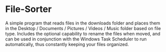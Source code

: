# File-Sorter
A simple program that reads files in the downloads folder and places them in the Desktop / Documents / Pictures / Videos / Music folder based on file type. Includes the optional capability to rename the files when moved, and can be used in conjunction with the Windows Task Scheduler to run automatically, thus constantly keeping your files organized.
